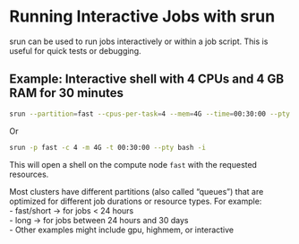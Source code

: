 # Running Interactive Jobs with srun

srun can be used to run jobs interactively or within a job script. This is useful for quick tests or debugging.


## Example: Interactive shell with 4 CPUs and 4 GB RAM for 30 minutes
```bash
srun --partition=fast --cpus-per-task=4 --mem=4G --time=00:30:00 --pty bash -i
```
Or
```bash
srun -p fast -c 4 -m 4G -t 00:30:00 --pty bash -i
```

This will open a shell on the compute node `fast` with the requested resources.


Most clusters have different partitions (also called “queues”) that are optimized for different job durations or resource types. For example:  
    - fast/short → for jobs < 24 hours  
    - long → for jobs between 24 hours and 30 days  
    - Other examples might include gpu, highmem, or interactive  
